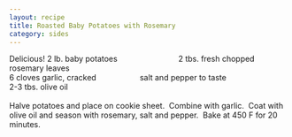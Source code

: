 ```yaml
---
layout: recipe
title: Roasted Baby Potatoes with Rosemary
category: sides
---
```

Delicious!
2 lb. baby potatoes&nbsp;&nbsp; &nbsp;&nbsp;&nbsp; &nbsp;&nbsp;&nbsp;
&nbsp;&nbsp;&nbsp;&nbsp; &nbsp;&nbsp;&nbsp; &nbsp;&nbsp;&nbsp;
&nbsp;&nbsp;&nbsp; 2 tbs. fresh chopped rosemary leaves<br />
6 cloves garlic, cracked&nbsp;&nbsp; &nbsp;&nbsp;&nbsp;
&nbsp;&nbsp;&nbsp;&nbsp; &nbsp;&nbsp;&nbsp; &nbsp;&nbsp;&nbsp; salt and
pepper to taste<br />
2-3 tbs. olive oil <br />
<br />
Halve potatoes and place on cookie sheet.&nbsp; Combine with
garlic.&nbsp; Coat with olive oil and season with rosemary, salt and
pepper.&nbsp; Bake at 450 F for 20 minutes.
